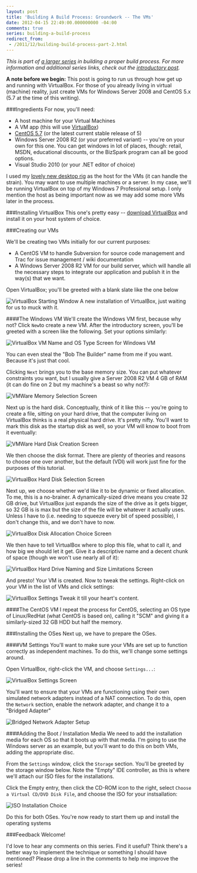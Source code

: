 ```yaml
---
layout: post
title: 'Building A Build Process: Groundwork -- The VMs'
date: 2012-04-15 22:49:00.000000000 -04:00
comments: true
series: building-a-build-process
redirect_from: 
 - /2011/12/building-build-process-part-2.html
---
```

*This is part of [a larger series](http://skwordpresstoghost.azurewebsites.net/search/label/building%20a%20build%20process) in building a proper build process. For more information and additional series links, check out the [introductory post](http://skwordpresstoghost.azurewebsites.net/?p=951).*

**A note before we begin:** This post is going to run us through how get up and running with VirtualBox. For those of you already living in virtual (machine) reality, just create VMs for Windows Server 2008 and CentOS 5.x (5.7 at the time of this writing).

###Ingredients
For now, you'll need:

* A host machine for your Virtual Machines
* A VM app (this will use [VirtualBox](https://www.virtualbox.org/))
* [CentOS 5.7](http://mirror.cs.vt.edu/pub/CentOS/5.7/isos/) (or the latest current stable release of 5)
* Windows Server 2008 R2 (or your preferred variant) -- you're on your own for this one. You can get windows in lot of places, though: retail, MSDN, educational discounts, or the BizSpark program can all be good options.
* Visual Studio 2010 (or your .NET editor of choice)

I used my [lovely new desktop rig](http://skwordpresstoghost.azurewebsites.net/?p=1061) as the host for the VMs (it can handle the strain). You may want to use multiple machines or a server. In my case, we'll be running VirtualBox on top of my Windows 7 Professional setup. I only mention the host as being important now as we may add some more VMs later in the process.


###Installing VirtualBox
This one's pretty easy -- [download VirtualBox](https://www.virtualbox.org/wiki/Downloads) and install it on your host system of choice.

###Creating our VMs

We'll be creating two VMs initially for our current purposes:

* A CentOS VM to handle Subversion for source code management and Trac for issue management / wiki documentation
* A Windows Server 2008 R2 VM for our build server, which will handle all the necessary steps to integrate our application and publish it in the way(s) that we want.

Open VirtualBox; you'll be greeted with a blank slate like the one below

![VirtualBox Starting Window]({{site.post-images}}/VirtualBox_NewInstall.png)
A new installation of VirtualBox, just waiting for us to muck with it.

####The Windows VM
We'll create the Windows VM first, because why not? Click `New`to create a new VM. After the introductory screen, you'll be greeted with a screen like the following. Set your options similarly:

![VirtualBox VM Name and OS Type Screen for Windows VM]({{site.post-images}}/02_VirtualBox_WindowsMachineName.png)

You can even steal the "Bob The Builder" name from me if you want. Because it's just that cool.

Clicking `Next` brings you to the base memory size. You can put whatever constraints you want, but I usually give a Server 2008 R2 VM 4 GB of RAM (it can do fine on 2 but my machine's a beast so why not?):

![VMWare Memory Selection Screen]({{site.post-images}}/01-WinServer-4-GB-RAM.png)

Next up is the hard disk. Conceptually, think of it like this -- you're going to create a file, sitting on your hard drive, that the computer living on VirtualBox thinks is a real physical hard drive. It's pretty nifty. You'll want to mark this disk as the startup disk as well, so your VM will know to boot from it eventually:

![VMWare Hard Disk Creation Screen]({{site.post-images}}/04_CreateNewVirtualHDD.png)

We then choose the disk format. There are plenty of theories and reasons to choose one over another, but the default (VDI) will work just fine for the purposes of this tutorial.

![VirtualBox Hard Disk Selection Screen]({{site.post-images}}/05_VHDD_Format.png)

Next up, we choose whether we'd like it to be dynamic or fixed allocation. To me, this is a no-brainer. A dynamically-sized drive means you create 32 GB drive, but VirtualBox just expands the size of the drive as it gets bigger, so 32 GB is is max but the size of the file will be whatever it actually uses. Unless I have to (i.e. needing to squeeze every bit of speed possible), I don't change this, and we don't have to now.

![VirtualBox Disk Allocation Choice Screen]({{site.post-images}}/06_VHDD_Allocation.png)


We then have to tell VirtualBox where to plop this file, what to call it, and how big we should let it get. Give it a descriptive name and a decent chunk of space (though we won't use nearly all of it):

![VirtualBox Hard Drive Naming and Size Limitations Screen]({{site.post-images}}/07_VHDD_NameAndLocation.png)

And presto! Your VM is created. Now to tweak the settings. Right-click on your VM in the list of VMs and click settings:

![VirtualBox Settings]({{site.post-images}}/07_VMSettings.png)
Tweak it till your heart's content.

####The CentOS VM
I repeat the process for CentOS, selecting an OS type of Linux/RedHat (what CentOS is based on), calling it "SCM" and giving it a similarly-sized 32 GB HDD but half the memory.

###Installing the OSes
Next up, we have to prepare the OSes.

####VM Settings
You'll want to make sure your VMs are set up to function correctly as independent machines. To do this, we'll change some settings around.

Open VirtualBox, right-click the VM, and choose `Settings...`:

![VirtualBox Settings Screen]({{site.post-images}}/02-VM-Settings.png)

You'll want to ensure that your VMs are functioning using their own simulated network adapters instead of a NAT connection. To do this, open the `Network` section, enable the network adapter, and change it to a "Bridged Adapter"

![Bridged Network Adapter Setup]({{site.post-images}}/03-Network-Settings.png)

####Adding the Boot / Installation Media
We need to add the installation media for each OS so that it boots up with that media. I'm going to use the Windows server as an example, but you'll want to do this on both VMs, adding the appropriate disc.

From the `Settings` window, click the `Storage` section.  You'll be greeted by the storage window below. Note the "Empty" IDE controller, as this is where we'll attach our ISO files for the installations.

Click the Empty entry, then click the CD-ROM icon to the right, select `Choose a Virtual CD/DVD Disk File`, and choose the ISO for your instsallation:

![ISO Installation Choice]({{site.post-images}}/04-Adding-the-ISO.png)

Do this for both OSes. You're now ready to start them up and install the operating systems

###Feedback Welcome!

I'd love to hear any comments on this series. Find it useful? Think there's a better way to implement the technique or something I should have mentioned? Please drop a line in the comments to help me improve the series!


